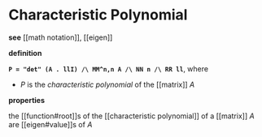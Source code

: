# Characteristic Polynomial

**see** [[math notation]], [[eigen]]

**definition**

**`P = "det" (A . llI) /\ MM^n,n A /\ NN n /\ RR ll`**, where

- $P$ is the _characteristic polynomial_ of the [[matrix]] $A$

**properties**

the [[function#root]]s of the [[characteristic polynomial]] of a [[matrix]] $A$ are [[eigen#value]]s of $A$
